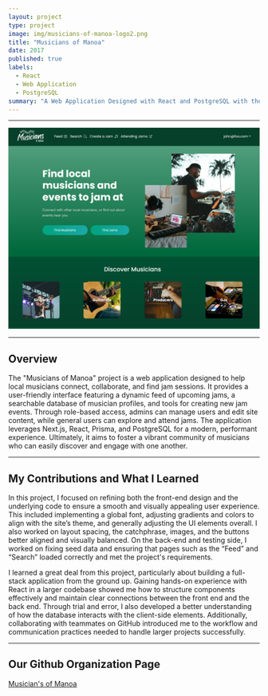 ```yaml
---
layout: project
type: project
image: img/musicians-of-manoa-logo2.png
title: "Musicians of Manoa"
date: 2017
published: true
labels:
  - React
  - Web Application
  - PostgreSQL
summary: "A Web Application Designed with React and PostgreSQL with the intent of connecting local musicians together and informing musicians of local events they can participate in."
---
```


<hr>

<img class="img-fluid" src="../img/landingpage.png">

<hr>

## Overview

The "Musicians of Manoa" project is a web application designed to help local musicians connect, collaborate, and find jam sessions. It provides a user-friendly interface featuring a dynamic feed of upcoming jams, a searchable database of musician profiles, and tools for creating new jam events. Through role-based access, admins can manage users and edit site content, while general users can explore and attend jams. The application leverages Next.js, React, Prisma, and PostgreSQL for a modern, performant experience. Ultimately, it aims to foster a vibrant community of musicians who can easily discover and engage with one another.

<hr>

## My Contributions and What I Learned

In this project, I focused on refining both the front-end design and the underlying code to ensure a smooth and visually appealing user experience. This included implementing a global font, adjusting gradients and colors to align with the site’s theme, and generally adjusting the UI elements overall. I also worked on layout spacing, the catchphrase, images, and the buttons better aligned and visually balanced. On the back-end and testing side, I worked on fixing seed data and ensuring that pages such as the “Feed” and “Search” loaded correctly and met the project's requirements.

I learned a great deal from this project, particularly about building a full-stack application from the ground up. Gaining hands-on experience with React in a larger codebase showed me how to structure components effectively and maintain clear connections between the front end and the back end. Through trial and error, I also developed a better understanding of how the database interacts with the client-side elements. Additionally, collaborating with teammates on GitHub introduced me to the workflow and communication practices needed to handle larger projects successfully.

<hr>

## Our Github Organization Page

[Musician's of Manoa](https://musicians-of-manoa.github.io/)
